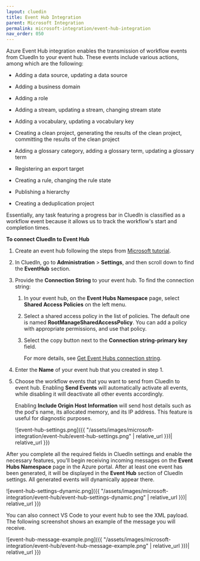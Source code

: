 ```yaml
---
layout: cluedin
title: Event Hub Integration
parent: Microsoft Integration
permalink: microsoft-integration/event-hub-integration
nav_order: 050
---
```


Azure Event Hub integration enables the transmission of workflow events from CluedIn to your event hub. These events include various actions, among which are the following:

- Adding a data source, updating a data source

- Adding a business domain

- Adding a role

- Adding a stream, updating a stream, changing stream state

- Adding a vocabulary, updating a vocabulary key

- Creating a clean project, generating the results of the clean project, committing the results of the clean project

- Adding a glossary category, adding a glossary term, updating a glossary term

- Registering an export target

- Creating a rule, changing the rule state

- Publishing a hierarchy

- Creating a deduplication project

Essentially, any task featuring a progress bar in CluedIn is classified as a workflow event because it allows us to track the workflow's start and completion times.

**To connect CluedIn to Event Hub**

1. Create an event hub following the steps from [Microsoft tutorial](https://learn.microsoft.com/en-us/azure/event-hubs/event-hubs-create).

1. In CluedIn, go to **Administration** > **Settings**, and then scroll down to find the **EventHub** section.

1. Provide the **Connection String** to your event hub. To find the connection string:

    1. In your event hub, on the **Event Hubs Namespace** page, select **Shared Access Policies** on the left menu.

    1. Select a shared access policy in the list of policies. The default one is named **RootManageSharedAccessPolicy**. You can add a policy with appropriate permissions, and use that policy.

    1. Select the copy button next to the **Connection string-primary key** field.

        For more details, see [Get Event Hubs connection string](https://learn.microsoft.com/en-us/azure/event-hubs/event-hubs-get-connection-string#connection-string-for-a-namespace).

1. Enter the **Name** of your event hub that you created in step 1.

1. Choose the workflow events that you want to send from CluedIn to event hub. Enabling **Send Events** will automatically activate all events, while disabling it will deactivate all other events accordingly.

    Enabling **Include Origin Host Information** will send host details such as the pod's name, its allocated memory, and its IP address. This feature is useful for diagnostic purposes.

    ![event-hub-settings.png]({{ "/assets/images/microsoft-integration/event-hub/event-hub-settings.png" | relative_url }})| relative_url }})

After you complete all the required fields in CluedIn settings and enable the necessary features, you'll begin receiving incoming messages on the **Event Hubs Namespace** page in the Azure portal. After at least one event has been generated, it will be displayed in the **Event Hub** section of CluedIn settings. All generated events will dynamically appear there.

![event-hub-settings-dynamic.png]({{ "/assets/images/microsoft-integration/event-hub/event-hub-settings-dynamic.png" | relative_url }})| relative_url }})

You can also connect VS Code to your event hub to see the XML payload. The following screenshot shows an example of the message you will receive.

![event-hub-message-example.png]({{ "/assets/images/microsoft-integration/event-hub/event-hub-message-example.png" | relative_url }})| relative_url }})